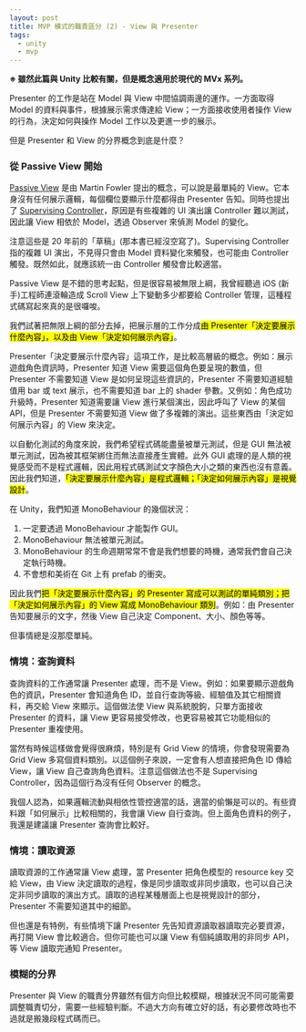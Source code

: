 ```yaml
---
layout: post
title: MVP 模式的職責區分 (2) - View 與 Presenter
tags:
  - unity
  - mvp
---
```


**※ 雖然此篇與 Unity 比較有關，但是概念適用於現代的 MVx 系列。**

Presenter 的工作是站在 Model 與 View 中間協調兩邊的運作。一方面取得 Model 的資料與事件，根據展示需求傳達給 View；一方面接收使用者操作 View 的行為，決定如何與操作 Model 工作以及更進一步的展示。

但是 Presenter 和 View 的分界概念到底是什麼？

<!--more-->

### 從 Passive View 開始

[Passive View](https://martinfowler.com/eaaDev/PassiveScreen.html) 是由 Martin Fowler 提出的概念，可以說是最單純的 View。它本身沒有任何展示邏輯，每個欄位要顯示什麼都得由 Presenter 告知。同時也提出了 [Supervising Controller](https://martinfowler.com/eaaDev/SupervisingPresenter.html)，原因是有些複雜的 UI 演出讓 Controller 難以測試，因此讓 View 相依於 Model，透過 Observer 來偵測 Model 的變化。

注意這些是 20 年前的「草稿」(那本書已經沒空寫了)。Supervising Controller 指的複雜 UI 演出，不見得只會由 Model 資料變化來觸發，也可能由 Controller 觸發。既然如此，就應該統一由 Controller 觸發會比較適當。

Passive View 是不錯的思考起點，但是很容易被無限上綱，我曾經聽過 iOS (新手)工程師連滾輪造成 Scroll View 上下變動多少都要給 Controller 管理，這種程式碼寫起來真的是很囉唆。

我們試著把無限上綱的部分去掉，把展示層的工作分成<mark>由 Presenter「決定要展示什麼內容」，以及由 View「決定如何展示內容」</mark>。

Presenter「決定要展示什麼內容」這項工作，是比較高層級的概念。例如：展示遊戲角色資訊時，Presenter 知道 View 需要這個角色要呈現的數值，但 Presenter 不需要知道 View 是如何呈現這些資訊的，Presenter 不需要知道經驗值用 bar 或 text 展示，也不需要知道 bar 上的 shader 參數。又例如：角色成功升級時，Presenter 知道需要讓 View 進行某個演出，因此呼叫了 View 的某個 API，但是 Presenter 不需要知道 View 做了多複雜的演出。這些東西由「決定如何展示內容」的 View 來決定。

以自動化測試的角度來說，我們希望程式碼能盡量被單元測試，但是 GUI 無法被單元測試，因為被其框架綁住而無法直接產生實體。此外 GUI 處理的是人類的視覺感受而不是程式邏輯，因此用程式碼測試文字顏色大小之類的東西也沒有意義。因此我們知道，<mark>「決定要展示什麼內容」是程式邏輯；「決定如何展示內容」是視覺設計</mark>。

在 Unity，我們知道 MonoBehaviour 的幾個狀況：
1. 一定要透過 MonoBehaviour 才能製作 GUI。
2. MonoBehaviour 無法被單元測試。
3. MonoBehaviour 的生命週期常常不會是我們想要的時機，通常我們會自己決定執行時機。
4. 不會想和美術在 Git 上有 prefab 的衝突。

因此我們<mark>把「決定要展示什麼內容」的 Presenter 寫成可以測試的單純類別；把「決定如何展示內容」的 View 寫成 MonoBehaviour 類別</mark>。例如：由 Presenter 告知要展示的文字，然後 View 自己決定 Component、大小、顏色等等。

但事情總是沒那麼單純。

### 情境：查詢資料

查詢資料的工作通常讓 Presenter 處理，而不是 View。例如：如果要顯示遊戲角色的資訊，Presenter 會知道角色 ID，並自行查詢等級、經驗值及其它相關資料，再交給 View 來顯示。這個做法使 View 與系統脫鉤，只單方面接收 Presenter 的資料，讓 View 更容易接受修改，也更容易被其它功能相似的 Presenter 重複使用。

當然有時候這樣做會覺得很麻煩，特別是有 Grid View 的情境，你會發現需要為 Grid View 多寫個資料類別。以這個例子來說，一定會有人想直接把角色 ID 傳給 View，讓 View 自己查詢角色資料。注意這個做法也不是 Supervising Controller，因為這個行為沒有任何 Observer 的概念。

我個人認為，如果邏輯流動與相依性管控適當的話，適當的偷懶是可以的。有些資料跟「如何展示」比較相關的，我會讓 View 自行查詢。但上面角色資料的例子，我還是建議讓 Presenter 查詢會比較好。

### 情境：讀取資源

讀取資源的工作通常讓 View 處理，當 Presenter 把角色模型的 resource key 交給 View，由 View 決定讀取的過程，像是同步讀取或非同步讀取，也可以自己決定非同步讀取的演出方式。讀取的過程某種層面上也是視覺設計的部分，Presenter 不需要知道其中的細節。

但也還是有特例，有些情境下讓 Presenter 先告知資源讀取器讀取完必要資源，再打開 View 會比較適合。但你可能也可以讓 View 有個純讀取用的非同步 API，等 View 讀取完通知 Presenter。

### 模糊的分界

Presenter 與 View 的職責分界雖然有個方向但比較模糊，根據狀況不同可能需要調整職責切分，需要一些經驗判斷。不過大方向有確立好的話，有必要修改時也不過就是搬幾段程式碼而已。
